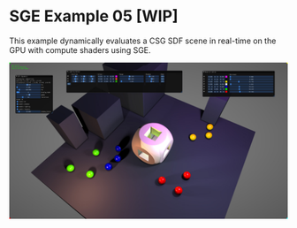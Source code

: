 # SGE Example 05 [WIP]

This example dynamically evaluates a CSG SDF scene in real-time on the GPU with compute shaders using SGE.

![Screenshot](/docs/ex05.jpg)